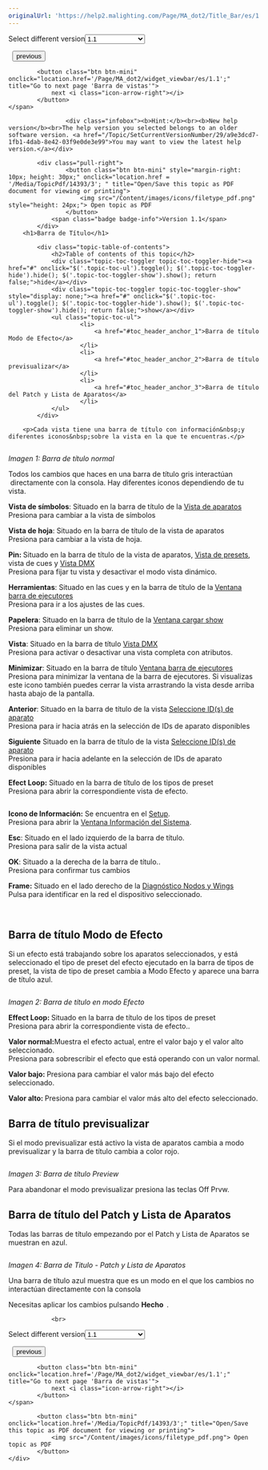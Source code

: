 ```yaml
---
originalUrl: 'https://help2.malighting.com/Page/MA_dot2/Title_Bar/es/1.1'
---
```


<div class="topic-navigation">

<div class="pull-right">
	<span class="pull-left">


<div class="pull-left">
<form action="/Topic/SetCurrentVersionNumber" class="form-inline" id="frmTagSelector" method="post">	<span class="form-mini">
		<div class="input-prepend"><span class="add-on">Select different version</span><select autocomplete="off" id="versionNumberId" name="versionNumberId" onchange="$(this).closest('#frmTagSelector').submit();" style="width: 120px;"><option value="">- latest -</option>
<option selected="selected" value="3">1.1</option>
<option value="7">1.2</option>
<option value="12">1.3</option>
<option value="16">1.5</option>
<option value="29">1.9</option>
</select></div>
		<input data-val="true" data-val-number="The field Int32 must be a number." data-val-required="The Int32 field is required." id="ProductId" name="ProductId" type="hidden" value="7">
		<input id="CurrentGuid" name="CurrentGuid" type="hidden" value="a9e3dcd7-1fb1-4dab-8e42-03f9e0de3e99">
	</span>
</form></div>&nbsp;	</span>
	<span class="pull-right" style="white-space: nowrap;">
			<button class="btn btn-mini" onclick="location.href='/Page/MA_dot2/Widget_PresetTypeBar/es/1.1'; " title="Go to previous page 'Barra tipos de Preset'">
				<i class="icon-arrow-left"></i> previous
			</button>

			<button class="btn btn-mini" onclick="location.href='/Page/MA_dot2/widget_viewbar/es/1.1';" title="Go to next page 'Barra de vistas'">
				next <i class="icon-arrow-right"></i> 
			</button>
	</span>
</div>
<div class="clear-fix" style="margin-bottom: 10px"></div>
</div>

					<div class="infobox"><b>Hint:</b><br><b>New help version</b><br>The help version you selected belongs to an older software version. <a href="/Topic/SetCurrentVersionNumber/29/a9e3dcd7-1fb1-4dab-8e42-03f9e0de3e99">You may want to view the latest help version.</a></div>

			<div class="pull-right">
					<button class="btn btn-mini" style="margin-right: 10px; height: 30px;" onclick="location.href = '/Media/TopicPdf/14393/3'; " title="Open/Save this topic as PDF document for viewing or printing">
						<img src="/Content/images/icons/filetype_pdf.png" style="height: 24px;"> Open topic as PDF
					</button>
				<span class="badge badge-info">Version 1.1</span>
			</div>
		<h1>Barra de Título</h1>

			<div class="topic-table-of-contents">
				<h2>Table of contents of this topic</h2>
				<div class="topic-toc-toggler topic-toc-toggler-hide"><a href="#" onclick="$('.topic-toc-ul').toggle(); $('.topic-toc-toggler-hide').hide(); $('.topic-toc-toggler-show').show(); return false;">hide</a></div>
				<div class="topic-toc-toggler topic-toc-toggler-show" style="display: none;"><a href="#" onclick="$('.topic-toc-ul').toggle(); $('.topic-toc-toggler-hide').show(); $('.topic-toc-toggler-show').hide(); return false;">show</a></div>
				<ul class="topic-toc-ul">
						<li>
							<a href="#toc_header_anchor_1">Barra de título Modo de Efecto</a>
						</li>
						<li>
							<a href="#toc_header_anchor_2">Barra de título previsualizar</a>
						</li>
						<li>
							<a href="#toc_header_anchor_3">Barra de título del Patch y Lista de Aparatos</a>
						</li>
				</ul>
			</div>

		<p>Cada vista tiene una barra de título con información&nbsp;y diferentes iconos&nbsp;sobre la vista en la que te encuentras.</p>

<p><img alt="" src="/Media/Image/Dot2_ViewsandWindows_Fixtures_TitleBar_500.PNG"></p>

<p><em>Imagen 1: Barra de título normal</em></p>

<p>Todos los cambios que haces en una barra de título gris interactúan &nbsp;directamente con la consola. Hay diferentes iconos dependiendo de tu vista.</p>

<p><img alt="" src="/Media/Image/Dot2_ViewsandWindows_ControlElements_TitleBar02_1-0.PNG"><br>
<strong>Vista de símbolos</strong>: Situado en la barra de título de la&nbsp;<a href="/Topic/989f0b88-de3d-4818-8c0b-a69fa90b2106">Vista de aparatos</a><br>
Presiona para cambiar a la vista de símbolos</p>

<p><img alt="" src="/Media/Image/Dot2_ViewsandWindows_ControlElements_TitleBar03_1-0.PNG"><br>
<strong>Vista de hoja</strong>: Situado en la barra de título de la vista de aparatos<br>
Presiona para cambiar a la vista de hoja.</p>

<p><img alt="" src="/Media/Image/Dot2_ViewsandWindows_ControlElements_TitleBar04_1-0.PNG"><br>
<strong>Pin: </strong>Situado en la barra de título de la vista de aparatos,&nbsp;<a href="/Topic/c3fb198e-9577-4dae-981c-601829997529">Vista de presets</a>,<strong> </strong>vista de cues y <a href="/Topic/2f939332-43b1-44f0-9a0e-3121d5083e70">Vista DMX</a><br>
Presiona para fijar tu vista y desactivar el modo vista dinámico.</p>

<p><img alt="" src="/Media/Image/Dot2_ViewsandWindows_ControlElements_TitleBar05_1-0.PNG"><br>
<strong>Herramientas</strong>: Situado en las cues y en la barra de título de la<strong>&nbsp;</strong><a href="/Topic/d8ca000e-cf13-448d-ac3e-129272e731d8">Ventana barra de ejecutores</a><br>
Presiona para ir a los ajustes de las&nbsp;cues.</p>

<p><img alt="" src="/Media/Image/Dot2_ViewsandWindows_ControlElements_TitleBar12_1-0.PNG"><br>
<strong>Papelera</strong>: Situado en la barra de título de la <a href="/Topic/5376c636-64ff-4c67-887c-a81e7532afea">Ventana cargar show</a><br>
Presiona para eliminar un&nbsp;show.</p>

<p><strong><img alt="" src="/Media/Image/Dot2_ViewsandWindows_ControlElements_TitleBar06_1-0.PNG"></strong><br>
<strong>Vista</strong>: Situado en la barra de título&nbsp;<a href="/Topic/2f939332-43b1-44f0-9a0e-3121d5083e70">Vista DMX</a><br>
Presiona para activar o desactivar una vista completa con atributos.</p>

<p><img alt="" src="/Media/Image/Dot2_ViewsandWindows_ControlElements_TitleBar07_1-0.PNG"><br>
<strong>Minimizar</strong>: Situado en la barra de título <a href="/Topic/d8ca000e-cf13-448d-ac3e-129272e731d8">Ventana barra de ejecutores</a><br>
Presiona para minimizar la ventana de la barra de ejecutores. Si visualizas este icono también puedes cerrar la vista arrastrando la vista desde arriba hasta abajo de la pantalla.</p>

<p><img alt="" src="/Media/Image/Dot2_ViewsandWindows_ControlElements_TitleBar10_1-0.PNG"><br>
<strong>Anterior</strong>: Situado en la barra de título de la vista <a href="/Topic/01949542-9b01-4052-b2c5-ac718d5dbdfe">Seleccione ID(s) de aparato</a><br>
Presiona para ir hacia atrás en la selección de IDs de aparato disponibles</p>

<p><img alt="" src="/Media/Image/Dot2_ViewsandWindows_ControlElements_TitleBar11_1-0.PNG"><br>
<strong>Siguiente</strong>&nbsp;Situado en la barra de título de la vista&nbsp;<a href="/Topic/01949542-9b01-4052-b2c5-ac718d5dbdfe">Seleccione ID(s) de aparato</a><br>
Presiona para ir hacia adelante en la selección de IDs de aparato disponibles</p>

<p><img alt="" src="/Media/Image/Dot2_ViewsandWindows_ControlElements_TitleBar17_1-0.PNG"><br>
<strong>Efect Loop:</strong> Situado en la barra de título de los tipos de preset<br>
Presiona para abrir la correspondiente vista de efecto.</p>

<p><img alt="" src="/Media/Image/Dot2_ViewsandWindows_Setup03_1-0.PNG"></p>

<p><strong>Icono de Información:</strong>&nbsp;Se encuentra en el&nbsp;<a href="/Topic/198599eb-ca20-4e60-b007-bb08cd2ce43b">Setup</a>.<br>
Presiona para abrir la <a href="/Topic/aeea08ec-762b-4fbc-b77b-cb65a68e08ca">Ventana Información del Sistema</a>.</p>

<p><strong><img alt="" src="/Media/Image/Dot2_ViewsandWindows_ControlElements_TitleBar08_1-0.PNG"><br>
Esc</strong>:&nbsp;Situado en el lado izquierdo de la barra de título.<br>
Presiona para salir de la vista actual</p>

<p><strong><img alt="" src="/Media/Image/Dot2_ViewsandWindows_ControlElements_TitleBar09_1-0.PNG"><br>
OK</strong>: Situado a la derecha de la barra de título..<br>
Presiona para confirmar tus cambios</p>

<p><img alt="" src="/Media/Image/Dot2_ViewsandWindows_WingStatistics02_1-1.PNG"><br>
<strong>Frame:</strong>&nbsp;Situado en el lado derecho de la&nbsp;<a href="/Topic/eab16900-bd9c-4236-a315-4fc4ceecd28d">Diagnóstico Nodos y&nbsp;Wings</a><br>
Pulsa para identificar en la red el dispositivo seleccionado.</p>

<p>&nbsp;</p>

<a name="toc_header_anchor_1" id="toc_header_anchor_1" class="topic-toc-item"></a><h2>Barra de título Modo de Efecto</h2>

<p>Si un efecto está trabajando sobre los aparatos seleccionados, y está seleccionado el tipo de preset del efecto ejecutado en la barra de tipos de preset,&nbsp;la vista de tipo de preset&nbsp;cambia a Modo Efecto&nbsp;y aparece una barra de título azul.</p>

<p><img alt="" src="/Media/Image/Dot2_ViewsandWindows_DimmerPresetTypeView04_1-0.PNG"></p>

<p><em>Imagen 2: Barra de título en modo Efecto</em></p>

<p><img alt="" src="/Media/Image/Dot2_ViewsandWindows_ControlElements_TitleBar18_1-0.png"><br>
<strong>Effect Loop: </strong>Situado en la barra de título de los tipos de&nbsp;preset​<br>
Presiona para abrir la correspondiente vista de efecto..</p>

<p><img alt="" src="/Media/Image/Dot2_ViewsandWindows_ControlElements_TitleBar19_1-0.png"><br>
<strong>Valor normal:</strong>Muestra el efecto actual, entre el valor bajo y el valor alto seleccionado.<br>
Presiona para sobrescribir el efecto que está operando con un valor normal.</p>

<p><img alt="" src="/Media/Image/Dot2_ViewsandWindows_ControlElements_TitleBar20_1-0.png"><br>
<strong>Valor bajo: </strong>Presiona para cambiar el valor más bajo del efecto seleccionado.</p>

<p><img alt="" src="/Media/Image/Dot2_ViewsandWindows_ControlElements_TitleBar21_1-0.png"><br>
<strong>Valor alto:&nbsp;</strong>Presiona para cambiar el valor más alto del efecto seleccionado.</p>

<a name="toc_header_anchor_2" id="toc_header_anchor_2" class="topic-toc-item"></a><h2>Barra de título previsualizar</h2>

<p>Si el modo previsualizar está activo la vista de aparatos cambia a modo previsualizar y la barra de título cambia a color rojo.</p>

<p><img alt="" src="/Media/Image/Dot2_ViewsandWindows_ControlElements_TitleBar22_1-0.png"></p>

<p><em>Imagen 3: Barra de título Preview</em></p>

<p>Para abandonar el modo previsualizar presiona las teclas&nbsp;<span class="hardkey">Off</span>&nbsp;<span class="hardkey">Prvw</span>.</p>

<a name="toc_header_anchor_3" id="toc_header_anchor_3" class="topic-toc-item"></a><h2>Barra de título del Patch y Lista de Aparatos</h2>

<p>Todas las barras de título empezando por el Patch y Lista de Aparatos se muestran en azul.</p>

<p><img alt="" src="/Media/Image/Dot2_ViewsandWindows_ControlElements_TitleBar15_1-0.PNG"></p>

<p><em>Imagen 4: Barra de Titulo - Patch y Lista de Aparatos</em></p>

<p>Una barra de título azul muestra que es un modo en el que los cambios no interactúan directamente con la consola</p>

<p>Necesitas aplicar los cambios pulsando <strong>Hecho&nbsp;&nbsp;</strong><img alt="" src="/Media/Image/Dot2_ViewsandWindows_PatchAndFixtureSchedule_1-0.PNG">.</p>


				<br>
<div class="topic-navigation">

<div class="pull-right">
	<span class="pull-left">


<div class="pull-left">
<form action="/Topic/SetCurrentVersionNumber" class="form-inline" id="frmTagSelector" method="post">	<span class="form-mini">
		<div class="input-prepend"><span class="add-on">Select different version</span><select autocomplete="off" id="versionNumberId" name="versionNumberId" onchange="$(this).closest('#frmTagSelector').submit();" style="width: 120px;"><option value="">- latest -</option>
<option selected="selected" value="3">1.1</option>
<option value="7">1.2</option>
<option value="12">1.3</option>
<option value="16">1.5</option>
<option value="29">1.9</option>
</select></div>
		<input data-val="true" data-val-number="The field Int32 must be a number." data-val-required="The Int32 field is required." id="ProductId" name="ProductId" type="hidden" value="7">
		<input id="CurrentGuid" name="CurrentGuid" type="hidden" value="a9e3dcd7-1fb1-4dab-8e42-03f9e0de3e99">
	</span>
</form></div>&nbsp;	</span>
	<span class="pull-right" style="white-space: nowrap;">
			<button class="btn btn-mini" onclick="location.href='/Page/MA_dot2/Widget_PresetTypeBar/es/1.1'; " title="Go to previous page 'Barra tipos de Preset'">
				<i class="icon-arrow-left"></i> previous
			</button>

			<button class="btn btn-mini" onclick="location.href='/Page/MA_dot2/widget_viewbar/es/1.1';" title="Go to next page 'Barra de vistas'">
				next <i class="icon-arrow-right"></i> 
			</button>
	</span>
</div>
	<div class="clear-fix"></div>
	<div class="pull-right">
	
			<button class="btn btn-mini" onclick="location.href='/Media/TopicPdf/14393/3';" title="Open/Save this topic as PDF document for viewing or printing">
				<img src="/Content/images/icons/filetype_pdf.png"> Open topic as PDF
			</button>
	</div>
<div class="clear-fix" style="margin-bottom: 10px"></div>
</div>

	
